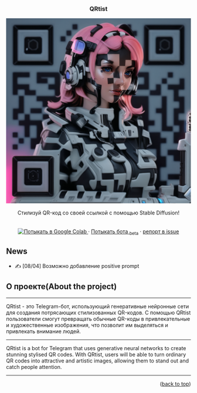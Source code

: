 


<!-- PROJECT LOGO -->
<r />

  <h3 align="center">QRtist</h3>
<img src="docs/assets/github111.png" alt="Пример изображения">
    

  <p align="center">
    Стилизуй QR-код со своей ссылкой с помощью Stable Diffusion!
    <br />
    <br />
    <br />
    <a href="https://colab.research.google.com/drive/1NqoCpFbrtRqL4j9ECK7vlG1lWnaLiNau?usp=sharing">
  <img src="https://colab.research.google.com/assets/colab-badge.svg" alt="Потыкать в Google Colab">
</a>
    ·
    <a href="https://github.com/elmanoveu/QRtist/issues">Потыкать бота <span><sub>beta</sub></span></a>
    ·
    <a href="https://github.com/elmanoveu/QRtist/issues">репорт в issue</a>
  </p>
</div>



## News
- ✍️ [08/04] Возможно добавление positive prompt
<!-- ABOUT THE PROJECT -->

## О проекте(About the project)
___
QRtist - это Telegram-бот, использующий генеративные нейронные сети для создания потрясающих стилизованных QR-кодов. С помощью QRtist пользователи смогут превращать обычные QR-коды в привлекательные и художественные изображения, что позволит им выделяться и привлекать внимание людей.   
___
QRtist is a bot for Telegram that uses generative neural networks to create stunning stylised QR codes. With QRtist, users will be able to turn ordinary QR codes into attractive and artistic images, allowing them to stand out and catch people attention.
___

<p align="right">(<a href="#readme-top">back to top</a>)</p>